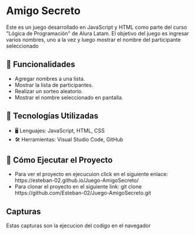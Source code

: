 <h1>Amigo Secreto</h1>
<p>Este es un juego desarrollado en JavaScript y HTML como parte del curso "Lógica de Programación" de Alura Latam. El objetivo del juego es ingresar varios nombres, uno a la vez y luego mostrar el nombre del participante seleccionado</p>
<h2>🚀 Funcionalidades</h2>
<ul>
  <li>Agregar nombres a una lista.</li>
  <li>Mostrar la lista de participantes.</li>
  <li>Realizar un sorteo aleatorio.</li>
  <li>Mostrar el nombre seleccionado en pantalla.</li>
</ul>

<h2>🔧 Tecnologías Utilizadas</h2>
<ul>
  <li>🖥️ Lenguajes: JavaScript, HTML, CSS</li>
  <li>🛠️ Herramientas: Visual Studio Code, GitHub</li>
</ul>
<h2>📌 Cómo Ejecutar el Proyecto</h2>
<ul>
  <li>Para ver el proyecto en ejecucuion click en el siguiente enlace: https://esteban-02.github.io/Juego-AmigoSecreto/</li>
  <li>Para clonar el proyecto en el siguiente link: git clone https://github.com/Esteban-02/Juego-AmigoSecreto.git</li>
</ul>
<h2>Capturas</h2>
<p>Estas capturas son la ejecucion del codigo en el navegador</p>



